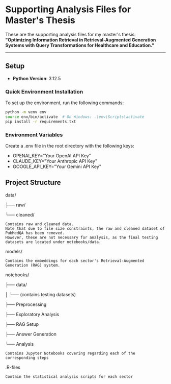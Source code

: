 # Supporting Analysis Files for Master's Thesis

These are the supporting analysis files for my master's thesis:  
**"Optimizing Information Retrieval in Retrieval-Augmented Generation Systems with Query Transformations for Healthcare and Education."**

---

## Setup

- **Python Version**: 3.12.5

### Quick Environment Installation
To set up the environment, run the following commands:

```bash
python -m venv env
source env/bin/activate  # On Windows: .\env\Scripts\activate
pip install -r requirements.txt
```

### Environment Variables
Create a .env file in the root directory with the following keys:
- OPENAI_KEY="Your OpenAI API Key"
- CLAUDE_KEY="Your Anthropic API Key"
- GOOGLE_API_KEY="Your Gemini API Key"

## Project Structure
data/

├── raw/

└── cleaned/

    Contains raw and cleaned data. 
	Note that due to file size constraints, the raw and cleaned dataset of PubMedQA has been removed. 
	However, these are not necessary for analysis, as the final testing datasets are located under notebooks/data.

models/

    Contains the embeddings for each sector's Retrieval-Augmented Generation (RAG) system.

notebooks/

├── data/

│   └── (contains testing datasets)

├── Preprocessing

├── Exploratory Analysis

├── RAG Setup

├── Answer Generation

└── Analysis

    Contains Jupyter Notebooks covering regarding each of the corresponding steps

.R-files

    Contain the statistical analysis scripts for each sector